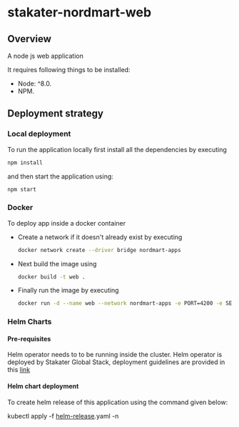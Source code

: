 # stakater-nordmart-web

## Overview

A node js web application

It requires following things to be installed:

* Node: ^8.0.
* NPM.

## Deployment strategy

### Local deployment

To run the application locally first install all the dependencies by executing

```bash
npm install
```

and then start the application using:

```bash
npm start
```

### Docker

To deploy app inside a docker container

* Create a network if it doesn't already exist by executing

  ```bash
  docker network create --driver bridge nordmart-apps
  ```

* Next build the image using

  ```bash
  docker build -t web .
  ```

* Finally run the image by executing

  ```bash
  docker run -d --name web --network nordmart-apps -e PORT=4200 -e SECURE_GW_ENDPOINT="gateway:8080" -p 4200:4200 web
  ```

### Helm Charts

#### Pre-requisites

Helm operator needs to to be running inside the cluster. Helm operator is deployed by Stakater Global Stack, deployment guidelines are provided in this [link](https://playbook.stakater.com/content/processes/bootstrapping/deploying-stack-on-azure.html)

#### Helm chart deployment

To create helm release of this application using the command given below:

kubectl apply -f [helm-release](https://github.com/stakater-lab/nordmart-dev-apps/blob/master/releases/web-helm-release.yaml).yaml -n <namespace-name>
